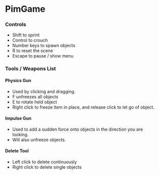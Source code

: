 # PimGame

### Controls
+ Shift to sprint
+ Control to crouch
+ Number keys to spawn objects
+ R to reset the scene
+ Escape to pause / show menu

### Tools / Weapons List
#### Physics Gun
+ Used by clicking and dragging.
+ F unfreezes all objects
+ E to rotate held object
+ Right click to freeze item in place, and release click to let go of object.
#### Impulse Gun
+ Used to add a sudden force onto objects in the direction you are looking.
+ Will also unfreeze objects.
#### Delete Tool
+ Left click to delete continuously
+ Right click to delete single objects
